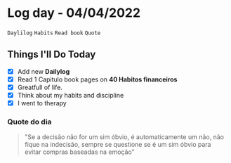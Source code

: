 # Log day - 04/04/2022

`Daylilog` `Habits` `Read book` `Quote`

## Things I'll Do Today

- [x] Add new **Dailylog**
- [x] Read 1 Capitulo book pages on **40 Habitos financeiros**
- [x] Greatfull of life.
- [x] Think about my habits and discipline
- [x] I went to therapy

### Quote do dia

> "Se a decisão não for um sim óbvio, é automaticamente um não, não fique na indecisão, sempre se questione se é um sim óbvio para evitar compras baseadas na emoção"
